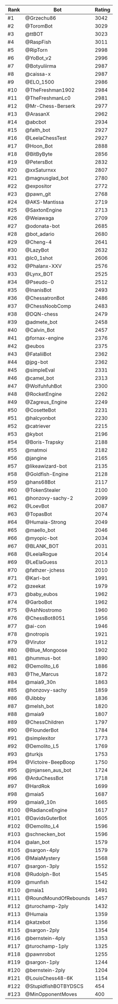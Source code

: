 Rank|Bot|Rating
---|---|---
#1|@Grzechu86|3042
#2|@ToromBot|3029
#3|@ttBOT|3023
#4|@RaspFish|3011
#5|@RipTorn|2998
#6|@YoBot_v2|2996
#7|@Botyuliirma|2987
#8|@caissa-x|2987
#9|@ELO_1500|2986
#10|@TheFreshman1902|2984
#11|@TheFreshmanLc0|2981
#12|@Mr-Chess-Berserk|2977
#13|@ArasanX|2962
#14|@abcbot|2934
#15|@faith_bot|2927
#16|@LeelaChessTest|2927
#17|@Hoon_Bot|2888
#18|@BitByByte|2856
#19|@PetersBot|2832
#20|@xxSaturnxx|2807
#21|@magnusglad_bot|2780
#22|@expositor|2772
#23|@pawn_git|2768
#24|@AKS-Mantissa|2719
#25|@SaxtonEngine|2713
#26|@Weiawaga|2709
#27|@odonata-bot|2685
#28|@bot_adario|2680
#29|@Cheng-4|2641
#30|@LazyBot|2632
#31|@lc0_1shot|2606
#32|@Phalanx-XXV|2576
#33|@Lynx_BOT|2525
#34|@Pseudo-0|2512
#35|@InanisBot|2493
#36|@ChessatronBot|2486
#37|@ChessNoobComp|2483
#38|@DQN-chess|2479
#39|@admete_bot|2458
#40|@Calvin_Bot|2457
#41|@fornax-engine|2376
#42|@eubos|2375
#43|@FataliiBot|2362
#44|@jpg-bot|2362
#45|@simpleEval|2331
#46|@camel_bot|2313
#47|@WolfuhfuhBot|2300
#48|@RocketEngine|2262
#49|@Zagreus_Engine|2249
#50|@CosetteBot|2231
#51|@halcyonbot|2230
#52|@catriever|2215
#53|@kybot|2196
#54|@Boris-Trapsky|2188
#55|@matmoi|2182
#56|@jangine|2165
#57|@likeawizard-bot|2135
#58|@Goldfish-Engine|2128
#59|@hans68Bot|2117
#60|@TokenStealer|2100
#61|@honzovy-sachy-2|2099
#62|@LoevBot|2087
#63|@TopasBot|2074
#64|@Humaia-Strong|2049
#65|@maello_bot|2046
#66|@myopic-bot|2034
#67|@BLANK_BOT|2031
#68|@LeelaRogue|2014
#69|@LeElaGuess|2013
#70|@fathzer-jchess|2010
#71|@Karl-bot|1991
#72|@zeekat|1979
#73|@baby_eubos|1962
#74|@GarboBot|1962
#75|@AshNostromo|1960
#76|@ChessBot8051|1956
#77|@ai-con|1946
#78|@notropis|1921
#79|@Virutor|1912
#80|@Blue_Mongoose|1902
#81|@hummus-bot|1890
#82|@Demolito_L6|1886
#83|@The_Marcus|1872
#84|@maia9_30n|1863
#85|@honzovy-sachy|1859
#86|@Jibbby|1836
#87|@melsh_bot|1820
#88|@maia9|1807
#89|@ChessChildren|1797
#90|@FlounderBot|1784
#91|@simplexitor|1773
#92|@Demolito_L5|1769
#93|@turkjs|1753
#94|@Victoire-BeepBoop|1750
#95|@jmjansen_aus_bot|1724
#96|@ArduChessBot|1718
#97|@HardRok|1699
#98|@maia5|1687
#99|@maia9_10n|1665
#100|@RadianceEngine|1617
#101|@DavidsGuterBot|1605
#102|@Demolito_L4|1596
#103|@schnecken_bot|1596
#104|@alan_bot|1579
#105|@sargon-4ply|1579
#106|@MaiaMystery|1568
#107|@sargon-3ply|1552
#108|@Rudolph-Bot|1545
#109|@munfish|1542
#110|@maia1|1491
#111|@RoundMoundOfRebounds|1457
#112|@turochamp-2ply|1432
#113|@Humaia|1359
#114|@katzebot|1356
#115|@sargon-2ply|1354
#116|@bernstein-4ply|1353
#117|@turochamp-1ply|1325
#118|@pawnrobot|1255
#119|@sargon-1ply|1244
#120|@bernstein-2ply|1204
#121|@LouisChess48-6K|1154
#122|@StupidfishBOTBYDSCS|454
#123|@MinOpponentMoves|400
